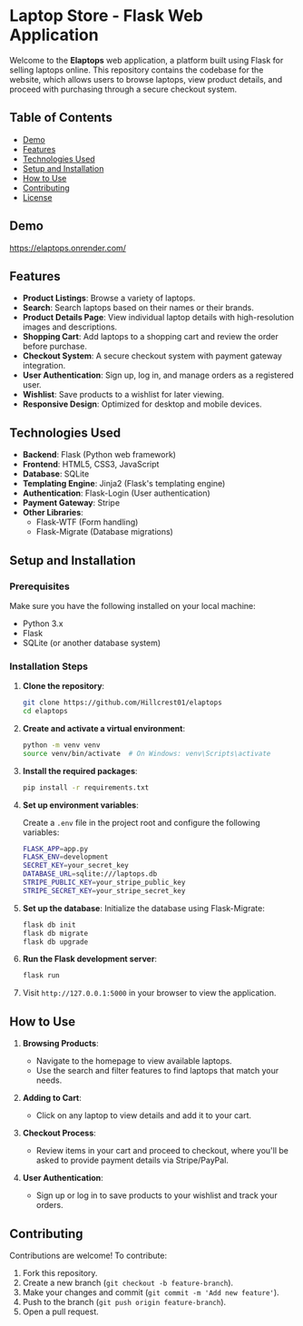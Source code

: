 
# Laptop Store - Flask Web Application

Welcome to the **Elaptops** web application, a platform built using Flask for selling laptops online. This repository contains the codebase for the website, which allows users to browse laptops, view product details, and proceed with purchasing through a secure checkout system.

## Table of Contents

- [Demo](#demo)
- [Features](#features)
- [Technologies Used](#technologies-used)
- [Setup and Installation](#setup-and-installation)
- [How to Use](#how-to-use)
- [Contributing](#contributing)
- [License](#license)

## Demo

https://elaptops.onrender.com/

## Features

- **Product Listings**: Browse a variety of laptops.
- **Search**: Search laptops based on their names or their brands.
- **Product Details Page**: View individual laptop details with high-resolution images and descriptions.
- **Shopping Cart**: Add laptops to a shopping cart and review the order before purchase.
- **Checkout System**: A secure checkout system with payment gateway integration.
- **User Authentication**: Sign up, log in, and manage orders as a registered user.
- **Wishlist**: Save products to a wishlist for later viewing.
- **Responsive Design**: Optimized for desktop and mobile devices.
  
## Technologies Used

- **Backend**: Flask (Python web framework)
- **Frontend**: HTML5, CSS3, JavaScript 
- **Database**: SQLite
- **Templating Engine**: Jinja2 (Flask's templating engine)
- **Authentication**: Flask-Login (User authentication)
- **Payment Gateway**: Stripe
- **Other Libraries**: 
  - Flask-WTF (Form handling)
  - Flask-Migrate (Database migrations)

## Setup and Installation

### Prerequisites

Make sure you have the following installed on your local machine:

- Python 3.x
- Flask
- SQLite (or another database system)

### Installation Steps

1. **Clone the repository**:
   ```bash
   git clone https://github.com/Hillcrest01/elaptops
   cd elaptops
   ```

2. **Create and activate a virtual environment**:
   ```bash
   python -m venv venv
   source venv/bin/activate  # On Windows: venv\Scripts\activate
   ```

3. **Install the required packages**:
   ```bash
   pip install -r requirements.txt
   ```

4. **Set up environment variables**:

   Create a `.env` file in the project root and configure the following variables:

   ```bash
   FLASK_APP=app.py
   FLASK_ENV=development
   SECRET_KEY=your_secret_key
   DATABASE_URL=sqlite:///laptops.db
   STRIPE_PUBLIC_KEY=your_stripe_public_key
   STRIPE_SECRET_KEY=your_stripe_secret_key
   ```

5. **Set up the database**:
   Initialize the database using Flask-Migrate:

   ```bash
   flask db init
   flask db migrate
   flask db upgrade
   ```

6. **Run the Flask development server**:
   ```bash
   flask run
   ```

7. Visit `http://127.0.0.1:5000` in your browser to view the application.


## How to Use

1. **Browsing Products**:
   - Navigate to the homepage to view available laptops. 
   - Use the search and filter features to find laptops that match your needs.

2. **Adding to Cart**:
   - Click on any laptop to view details and add it to your cart.

3. **Checkout Process**:
   - Review items in your cart and proceed to checkout, where you'll be asked to provide payment details via Stripe/PayPal.
   
4. **User Authentication**:
   - Sign up or log in to save products to your wishlist and track your orders.

## Contributing

Contributions are welcome! To contribute:

1. Fork this repository.
2. Create a new branch (`git checkout -b feature-branch`).
3. Make your changes and commit (`git commit -m 'Add new feature'`).
4. Push to the branch (`git push origin feature-branch`).
5. Open a pull request.
